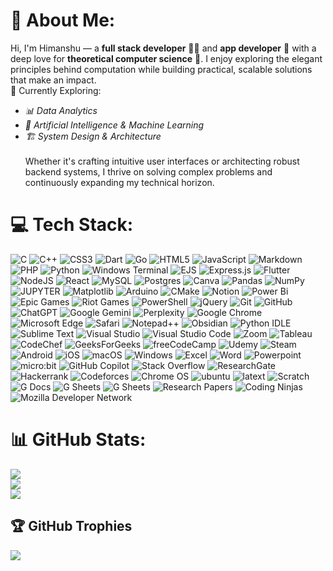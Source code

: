 # 💫 About Me:
Hi, I'm Himanshu — a **full stack developer** 🧑‍💻 and **app developer** 📱 with a deep love for **theoretical computer science** 🧠. I enjoy exploring the elegant principles behind computation while building practical, scalable solutions that make an impact. 
<br>🚀 Currently Exploring:
- *📊 Data Analytics*
- *🤖 Artificial Intelligence & Machine Learning*
- *🏗️ System Design & Architecture*<br>
<br> Whether it's crafting intuitive user interfaces or architecting robust backend systems, I thrive on solving complex problems and continuously expanding my technical horizon.



# 💻 Tech Stack:
![C](https://img.shields.io/badge/c-%2300599C.svg?style=for-the-badge&logo=c&logoColor=white) ![C++](https://img.shields.io/badge/c++-%2300599C.svg?style=for-the-badge&logo=c%2B%2B&logoColor=white) ![CSS3](https://img.shields.io/badge/css3-%231572B6.svg?style=for-the-badge&logo=css3&logoColor=white) ![Dart](https://img.shields.io/badge/dart-%230175C2.svg?style=for-the-badge&logo=dart&logoColor=white) ![Go](https://img.shields.io/badge/go-%2300ADD8.svg?style=for-the-badge&logo=go&logoColor=white) ![HTML5](https://img.shields.io/badge/html5-%23E34F26.svg?style=for-the-badge&logo=html5&logoColor=white) ![JavaScript](https://img.shields.io/badge/javascript-%23323330.svg?style=for-the-badge&logo=javascript&logoColor=%23F7DF1E) ![Markdown](https://img.shields.io/badge/markdown-%23000000.svg?style=for-the-badge&logo=markdown&logoColor=white) ![PHP](https://img.shields.io/badge/php-%23777BB4.svg?style=for-the-badge&logo=php&logoColor=white) ![Python](https://img.shields.io/badge/python-3670A0?style=for-the-badge&logo=python&logoColor=ffdd54) ![Windows Terminal](https://img.shields.io/badge/Windows%20Terminal-%234D4D4D.svg?style=for-the-badge&logo=windows-terminal&logoColor=white) ![EJS](https://img.shields.io/badge/ejs-%23B4CA65.svg?style=for-the-badge&logo=ejs&logoColor=black) ![Express.js](https://img.shields.io/badge/express.js-%23404d59.svg?style=for-the-badge&logo=express&logoColor=%2361DAFB) ![Flutter](https://img.shields.io/badge/Flutter-%2302569B.svg?style=for-the-badge&logo=Flutter&logoColor=white) ![NodeJS](https://img.shields.io/badge/node.js-6DA55F?style=for-the-badge&logo=node.js&logoColor=white) ![React](https://img.shields.io/badge/react-%2320232a.svg?style=for-the-badge&logo=react&logoColor=%2361DAFB) ![MySQL](https://img.shields.io/badge/mysql-4479A1.svg?style=for-the-badge&logo=mysql&logoColor=white) ![Postgres](https://img.shields.io/badge/postgres-%23316192.svg?style=for-the-badge&logo=postgresql&logoColor=white) ![Canva](https://img.shields.io/badge/Canva-%2300C4CC.svg?style=for-the-badge&logo=Canva&logoColor=white) ![Pandas](https://img.shields.io/badge/pandas-%23150458.svg?style=for-the-badge&logo=pandas&logoColor=white) ![NumPy](https://img.shields.io/badge/numpy-%23013243.svg?style=for-the-badge&logo=numpy&logoColor=white) ![JUPYTER](https://img.shields.io/badge/Jupyter-Notebooks?style=for-the-badge&logo=%3Csvg%20role%3D%22img%22%20viewBox%3D%220%200%2024%2024%22%20xmlns%3D%22http%3A%2F%2Fwww.w3.org%2F2000%2Fsvg%22%3E%3Ctitle%3EJupyter%3C%2Ftitle%3E%3Cpath%20d%3D%22M7.157%2022.201A1.784%201.799%200%200%201%205.374%2024a1.784%201.799%200%200%201-1.784-1.799%201.784%201.799%200%200%201%201.784-1.799%201.784%201.799%200%200%201%201.783%201.799zM20.582%201.427a1.415%201.427%200%200%201-1.415%201.428%201.415%201.427%200%200%201-1.416-1.428A1.415%201.427%200%200%201%2019.167%200a1.415%201.427%200%200%201%201.415%201.427zM4.992%203.336A1.047%201.056%200%200%201%203.946%204.39a1.047%201.056%200%200%201-1.047-1.055A1.047%201.056%200%200%201%203.946%202.28a1.047%201.056%200%200%201%201.046%201.056zm7.336%201.517c3.769%200%207.06%201.38%208.768%203.424a9.363%209.363%200%200%200-3.393-4.547%209.238%209.238%200%200%200-5.377-1.728A9.238%209.238%200%200%200%206.95%203.73a9.363%209.363%200%200%200-3.394%204.547c1.713-2.04%205.004-3.424%208.772-3.424zm.001%2013.295c-3.768%200-7.06-1.381-8.768-3.425a9.363%209.363%200%200%200%203.394%204.547A9.238%209.238%200%200%200%2012.33%2021a9.238%209.238%200%200%200%205.377-1.729%209.363%209.363%200%200%200%203.393-4.547c-1.712%202.044-5.003%203.425-8.772%203.425Z%22%2F%3E%3C%2Fsvg%3E&logoColor=%23F37626&logoSize=%2520&labelColor=%23F37626&color=%23F37626)
![Matplotlib](https://img.shields.io/badge/Matplotlib-%23ffffff.svg?style=for-the-badge&logo=Matplotlib&logoColor=black) ![Arduino](https://img.shields.io/badge/-Arduino-00979D?style=for-the-badge&logo=Arduino&logoColor=white) ![CMake](https://img.shields.io/badge/CMake-%23008FBA.svg?style=for-the-badge&logo=cmake&logoColor=white) ![Notion](https://img.shields.io/badge/Notion-%23000000.svg?style=for-the-badge&logo=notion&logoColor=white) ![Power Bi](https://img.shields.io/badge/power_bi-F2C811?style=for-the-badge&logo=powerbi&logoColor=black) ![Epic Games](https://img.shields.io/badge/epicgames-%23313131.svg?style=for-the-badge&logo=epicgames&logoColor=white) ![Riot Games](https://img.shields.io/badge/riotgames-D32936.svg?style=for-the-badge&logo=riotgames&logoColor=white) ![PowerShell](https://img.shields.io/badge/PowerShell-%235391FE.svg?style=for-the-badge&logo=powershell&logoColor=white) ![jQuery](https://img.shields.io/badge/jquery-%230769AD.svg?style=for-the-badge&logo=jquery&logoColor=white) ![Git](https://img.shields.io/badge/git-%23F05033.svg?style=for-the-badge&logo=git&logoColor=white) ![GitHub](https://img.shields.io/badge/github-%23121011.svg?style=for-the-badge&logo=github&logoColor=white) ![ChatGPT](https://img.shields.io/badge/ChatGPT-%74AA9C.svg?style=for-the-badge&logo=openai&logoColor=white) ![Google Gemini](https://img.shields.io/badge/Google%20Gemini-886FBF?style=for-the-badge&logo=googlegemini&logoColor=fff) ![Perplexity](https://img.shields.io/badge/Perplexity-1FB8CD?style=for-the-badge&logo=perplexity&logoColor=fff) ![Google Chrome](https://img.shields.io/badge/Google%20Chrome-4285F4?style=for-the-badge&logo=GoogleChrome&logoColor=white) ![Microsoft Edge](https://custom-icon-badges.demolab.com/badge/Microsoft%20Edge-2771D8?style=for-the-badge&logo=edge-white&logoColor=white) ![Safari](https://img.shields.io/badge/Safari-006CFF?style=for-the-badge&logo=safari&logoColor=fff) ![Notepad++](https://img.shields.io/badge/Notepad++-90E59A.svg?style=for-the-badge&logo=notepad%2b%2b&logoColor=black) ![Obsidian](https://img.shields.io/badge/Obsidian-%23483699.svg?style=for-the-badge&logo=obsidian&logoColor=white) ![Python IDLE](https://img.shields.io/badge/Python%20IDLE-3776AB?style=for-the-badge&logo=python&logoColor=fff) ![Sublime Text](https://img.shields.io/badge/Sublime%20Text-%23575757.svg?style=for-the-badge&logo=sublime-text&logoColor=important) ![Visual Studio](https://custom-icon-badges.demolab.com/badge/Visual%20Studio-5C2D91.svg?style=for-the-badge&logo=visualstudio&logoColor=white) ![Visual Studio Code](https://custom-icon-badges.demolab.com/badge/Visual%20Studio%20Code-0078d7.svg?style=for-the-badge&logo=vsc&logoColor=white) ![Zoom](https://img.shields.io/badge/Zoom-2D8CFF?style=for-the-badge&logo=zoom&logoColor=white) ![Tableau](https://custom-icon-badges.demolab.com/badge/Tableau-0176D3?style=for-the-badge&logo=tableau&logoColor=fff) ![CodeChef](https://custom-icon-badges.demolab.com/badge/CodeChef-4079DA?style=for-the-badge&logo=codechef&logoColor=fff) ![GeeksForGeeks](https://img.shields.io/badge/GeeksforGeeks-298D46?style=for-the-badge&logo=geeksforgeeks&logoColor=white) ![freeCodeCamp](https://img.shields.io/badge/freeCodeCamp-0A0A23?style=for-the-badge&logo=freecodecamp&logoColor=fff) ![Udemy](https://img.shields.io/badge/Udemy-A435F0?style=for-the-badge&logo=udemy&logoColor=fff) ![Steam](https://img.shields.io/badge/Steam-%23000000.svg?style=for-the-badge&logo=steam&logoColor=white) ![Android](https://img.shields.io/badge/Android-3DDC84?style=for-the-badge&logo=android&logoColor=white) ![iOS](https://img.shields.io/badge/iOS-000000?style=for-the-badge&logo=apple&logoColor=white) ![macOS](https://img.shields.io/badge/macOS-000000?style=for-the-badge&logo=apple&logoColor=F0F0F0) ![Windows](https://custom-icon-badges.demolab.com/badge/Windows-0078D6?style=for-the-badge&logo=windows11&logoColor=white) ![Excel](https://img.shields.io/badge/excel-green?style=for-the-badge&logo=data%3Aimage%2Fpng%3Bbase64%2CiVBORw0KGgoAAAANSUhEUgAAAOcAAADaCAMAAABqzqVhAAAApVBMVEX%2F%2F%2F8fcUQebkIgdEYdbEEebUEgdUchdkceb0MfcEMfckUgc0Uda0Ahd0gAaTewx7kAYzIAZS94oYj09%2FUQbT1UjGtllnkAazmPsJw1e1PW4tvP3dWDqJIAYyq6zMGpwrPm7OgAajSZt6UAXyLT4Njt8%2FB5n4gAXikMZjg%2BfVng6eRjlng6gFhFhWDD1Mq3zL9Ng2NlkncAWheet6gAVQUxf1Nhj3O8i50eAAAHvElEQVR4nO3df0OqOhgHcLCsg3QWwyH%2BAAXLMi3qXu%2Fp%2Fb%2B0yzZQeWZknkz2uO9%2FFZIfH5QxHtCyTprZaBK93Z72ORw3SbZ6eKKPnjf3kDqF0OPCefsmDz7nRti%2Buby8bLfRObeE7fZlEVROIXykUiiDzJkL%2FSdKPTJvt1ot6cLlXHAhoZQwLpTB5VxkU39AKCGs5eRptdA5hZDyGracXyLYnLmwN4h5DR2RX7%2BwORdjKQyZI13onEJIhdAWQecUQsKFrmtvgsjJhVdpmgvtDg8%2B5%2BI1F8ZpyGvodspgcg5f%2B8s%2FuZBxoQwuZ1cIU17DizyChcsphPn7MJVCGVROIfzNgez66ur6%2BgKdUwiv%2BVZ6nQtlkDnLGuZCkasfd94E%2FtESrYaFM99KBe76dE52xBA6GAvnb57TOlv2MePQ3lk4bZsE5%2BG06fQ8nHbcPQ8nWTXByUh6rBAmnh0LGuA86jjhlsjnZ5zGaZzGaZzGaZzGaZzGaZzGaZwfOuf%2F9GszKp7ypH4xkajbXOcn85pxWe4l%2BXwa867Jzvp5E1I6e6x2ORFqnMZpnMZpnMZpnMZpnMZpnMZpnMZ57k5G63JXOoPaxWT%2BbbBz3r8f1WVWPOVh7VJFrOY6z2W%2BzziNswFO0Q1KiEeQOkn%2BsR7H5OrlvffQn07GK6K1M6%2BWs8tJxsNktr336rF99yv%2BZFWTadkRnY0%2Fz%2BtfOVkYpiSlNGRXz0HPDxzVyQLwD4bx%2FuMEUpfNeQdau5zIX40T2PT2dTRcrKuVUNVJM%2FAPAqbduC%2BEb6AXpjg7YJH7Rw3Ht1fKg6GTTOBL0dbQmcKNMnWrTicFC2RUx%2BMV9wU82mdVJ4vAAk9MR%2BdFOqw%2B%2Bp5WnXGillNHJ%2BuBhw%2FsbSdbwj%2B39HRe0Fn14dNw20nBYd%2FY03U%2BgfWrD5%2FRLacz2FVOLZ1uCB6%2FZBsnAfvXV0%2Ff%2BaEQ7CAzsnY68DXotPR1unDAw%2BzSCbfpopx6OjtwrNBf3z8hBp9R9hfvb9Ispw0OSBZx4YT7nFui9%2FwtXVTX8MKkk95Xf99x9HYyH6whFU7nGfya6j4fD8cK0knAIbyt%2FXmHEHyu%2Bvz%2FOgyW85DrBety95X5hG%2FpYwT7yXuaPz6cVn%2FZOeC8Q5TVZZwUqx5P9ghgHuYE455BvuGCjTkvJ4L5WzCOXYU2%2FHDqoJinBmOFGbVp9cD0laJwwsnLJQMTDR0k5x3i6lghu6vuVEQ5MTjh2%2FGu%2BuMAzXkksB%2Bu7lTG9DCncrLg9E6wu0wqPw0O7E8Y1KZTvgx%2B%2FXIi7nf1J4Dhz3YyeqCzbTs12Rr31S0mE3%2BXM%2F14I3s68L6TTRvfyjxDHiwnEiecw1znjaFyKnPSRUZlOZE4XXiOoUjAkDmVc0YiQ4quv09ZF8%2BSoXPCQ%2BuinOictqs6RwidcJ5IJEC33cKx%2FHrDRebcWU6E%2B5Wd5eQFxeX8oJyW9Y5r3JfuLic%2FsYTJuXs0VDwPRM4Py7kp6Amdznc5a8q5LuiXnSysy1a%2FZu1yIt91nwhwmqE6S10U9MvzYM2b7wPzmkNw2kYWFIETtCJEYBIliXE44TQ1gefyRUH1d4JyTgh7qK5VFFR7JyznwFH2Vz5D4KRJZRUjqvZR84Lq7oTlXLIdLYw%2B%2B7pzNUvq8vHI5DhOUM4k5v0mcDp3dkAfBtnz%2Bs%2B7%2BNP89w39Q6DvKwq5U5nO9Znm41twjtdKZd8b7O6bad4nBcs5CaVTOR6NmNZOWE6%2BP%2BUrgI1S1izW2Qnfhxkt%2B4xh45sVzTV2whFesO4bhz0nVrf4yNXRCcu52LoOAL4EVkS0dYJ%2BqPzDZuOE44eyoBo6YTm7xN26rkNZuSyohk5Yzkm4fd2VcrGgLKh%2BTuVi3U7lekFlkGv1iZbOFLTAZ2n1%2Bk%2BlZ0EUVDunUs4AXM%2Br9izwgmrnhOVcKNdnw0GuKKhuzt1XuVac6kmXvKC6OVPw7utS5f4JyiVmlkVbmjld%2BO7k134q16Er7XDTve%2F70RAni7LRMOluVnDhqk5lkGtZpLV3H2PtLafpT%2FUxsjBNU%2F7Fw39elj2%2FH7Fd9zeBIwlZ0P2c9d%2Bj2Cub8n%2BwLzV%2FecOSCe77AQe5oqB7OZs231f2m%2By%2BXw2jMek8BUs%2F6q9ux9lw0c0LitAp%2B4eKmw8Rj1K67%2F1qdHTiOI9knMa5h3N8Hs75e1SXh3LYuapdTMZv8H0nP%2Fm%2BjvV4yHxfxyaNvl%2BqcRqncRqncRqncRqncRqncRqncRrnTzj3%2Fb6OWPfv6xjW5b48h7yoXaxY2Gqu82zmNY3TOI3TOI3TOI3TOI3TOI1TO%2Bcn923%2Bu8hjcydogrN%2BPuE7Ek7PwxnPzsJJIuscnKI5GL3ToaIhPA2vT%2B50Pm8MOji0%2BOaY8bT3J01Dxk7nfAqOlmVUuUX6QmpzLrb%2Bvl0ptGHILtCMh2q02bq2qJ0b7bOorYvaqWhRO2VyrT%2BgfEvG7ZTh2ueU5lrbxeyUSbiW8KuTXNROmUTWNj%2B8c1A7Zbj2hUotZqdMkq38Z6lF7ZTh2icitZidMkk28V8I9QhjLcxOmVz7UGoxO2VmufbNe%2FTInKF2yggt5dob1E6Z2UjUlnpz3E4ZoWVce3OD2SmTa6O3%2BaPnzec3mJ0yQutxLW6nzOz%2Btv8%2B%2Fwnn%2F%2FqOmvvP381UAAAAAElFTkSuQmCC&logoColor=%23008000&logoSize=%2520&labelColor=%23008000&color=%23008000) ![Word](https://img.shields.io/badge/word-blue?style=for-the-badge&logoColor=%232b579a&logoSize=auto&labelColor=%232b579a&color=%232b579a) ![Powerpoint](https://img.shields.io/badge/PowerPoint-Orange?style=for-the-badge&logo=data%3Aimage%2Fpng%3Bbase64%2CiVBORw0KGgoAAAANSUhEUgAAAOsAAADWCAMAAAAHMIWUAAAAnFBMVEX%2F%2F%2F%2FSRiXRRCTTSCbQQyPRQyTTSSbUSSfRRSTUSifQQiPSRSXTRybSRyXQPBPmpZnPMQDPPhzYZ1Phj4HQOAT67erknZHQOxHwy8XnqZ%2For6bRPxrceGbQOAjuwrvbdWHablneg3PWWkD89PPruLDOKwD019LVVDj239vYY0z45eHhkoXfhnb02dTwycPef2zUUDDVVjzMGQDsvbUuDV%2B4AAAHFElEQVR4nO3di2KqIBgH8Oh4znGdIihMi1nNovtqbe%2F%2Fbkehbc0ukwZqyP8B3H55CT8%2BqFYrLpPFsPc4KvAfyCWT5%2Bl6DBkKfdgp%2Bn%2FRl8ksVuJYCXEjCTbSeqx04jSMtB4rf%2F92DjHNmig7GB2UIuZZuZJypVPnMdHqJUp4rDTRypU%2BIrHSdd16KqZYvdmg2yEI%2BRDX3UPMs3IlQiRR%2FuMx0ZoolyRWUuwCAP69xyyrF8TK8EMpYpyVK32uBKkYZOVKKJStJEZaj5XNZrN1iGHWRBlxpdv61TzEOCtXhgeliIHWWLmJCDlWGmj1gv4mQoRA2voT51cqhlhXQhlC6v79%2B%2BcQE63JFRsrW38PMdlKWw88VbA%2BPBRqbWCiOzBaz8phbQBXdxyKll4ZrE76QFpC0awyVuCyVWWsAM%2BrYwUoKNzaoNojPk7aLdw6X3c1Z93hWCcq2prHWKIP%2BX%2FYrIK1LazAWq3VWq3VWq3VWq3VWq3VWq3VWq1Vj3XLWstd721VBWtA6pjCEIVPwwpYxcFdSlD35rN7X1bOZaOFadbJbLDpvMBX76s1DmWbiUFWr9%2FhHTeOi06tAMDwlvu2lNZgjPz3JrGzVuCijRHW4Qs66oY7bwXA30tfx6WzLiL0ZWrnkhVQ6t25dc1SHY4XrcDxJbHlsnpzP328y1bgULnLuFTWGTppW71m5XOpd2rdMjd9tOtWAHd3ah2yc5yrVoCm92gdPZ%2BlfmN1kcQtWxZrI3LPXMDfWgF9vENr4zz1OytAs%2FuzXuoN%2Bc6Kl9WxSpzY%2B7dmv2Pv3wpY1kfxj6yg5bqYUgj9MCQEJSH%2BbWvMfmD1B%2Fqs2PeFLHa9ROPdZt0eTIfB88rzvEXQfyQhztWaudwqb8WPiWy28C5eOsM9qudoBUybFfa%2FP%2BoU4RytJNBmbWc47KpJ87P6GT59jdba5AXnZqVPxVprE%2BjkZXWigq21BcvL6pKirbU%2ByckKUOHW2hKrsm6Zfy0ZR046rSumyrpq96%2BlXby19kgVWdVEq%2FUZVcdae3B%2Bbr1pSk6P9XmxeE5y9uPvwR9bYXtwNRnHh0qsr%2FxNLn7tmZ8pX87Iz9fnwKuPYNTN0Yre%2FyeMzlR%2BmO61SLBXhDUel56O1fZYszXzi7piK%2FDX6cM%2FUc1WmQl2pVbA0k%2Bo%2BOGk14ok%2BkTUWk%2B%2Bjwa%2Bbmt2qmIr3qcOPwz1WrO%2BzmmwnnzzD4leq8xjWLk1dfvotmYtNemwpv%2B25mvY9SWoqq3pr4CpXiuVGDVpP69tvc9hmW8c9fdrqgm0q3UsITEfqd56UuXqaB0jIpknk2rryfwgqWu0Sp5Wxdb0B%2B0hne85TLKPWKkVp0cxb6FGK5R6CKu2nnzQ8WuONqsDJKkqrS47qUyg%2Bo%2F7YC5G9gpWaaXsLX3wgEj0NzXlsFIda4qsr4edoNjutLo2yl4fxuPFuW7Ey9STskAO1m3AMztT2vQk6v64UwsksOSGFnit9eEulOszDVjWB5RM9TAXqzitMv3Di5Bmkbos40R6ftYRle4LnyzD76lU6qU1F%2BsQyffA12q9M63hX%2BKg8a2zHvp6CEL5Hvgkqw66cte6Pr199aA2ayTXG3LUkBXs0YXbFodZW15ytY6hdA%2F8Z4LR57qrz4sXnp0yKt468n%2B2nm4yHSHkU8wvDgdTn7B978blkXqtkwgqWBP6PF2PIhwSOO9s%2BoGCaVgd1m1IFa9%2FVRP11sUY1VWv9S2ldTLsMKxmrW8JrW%2FDjwzWSxZiJWt9y2l9DT%2FCf8VBxVrfslq%2F1oet1Vqt1Vqt1VrvwDrxVOTaK0JZrA2MVIRd6xUpjVXN3uhXB%2BvWaq3Waq3Waq0iUEXQXXy%2Fzts9FdnegbVa42FrtdbcrF%2BnBY22utFTt9cfvB22mDDa2nTFrigkWURHTva9M8v6Ze%2BbNNVkq91D21qttYLWZRlrppr2ICtlzTTn%2Fdbkovhd3Vqt1Vqt1VqNtJayZqrJWsqaqR0PW6u1Wqu1Wqu1Wqu1Wqu1Wqu1WmuFrWP91r6wNou2Nl42T%2B%2FZnebxM6OPjK%2Bm85GlSGfOa1pOVLi1QaWDJSPKd7RbuFVNHTFDUFAZa%2FJbhRWxumxVFSvmvwRWtLWh3ek6FC35JlNFWzFRMrF%2BLfPu4efdih5L5DBu%2Boi1Wqu13o8V0lZlrO3dHJEwFlfAmmQ1bO9eDmLTrQfx9kNsvPVITBKxa7z1WIwScct0q0gsfpoLsfFWkUS85%2BI6MN0qstr2udin2HirSCKOCCI%2BTb9jm2cV4WL0VWyqVSQWbz7FZltFVkEsZokYu6ZbRbgY8e0566ZbRbxEzJ9cOC01ziriBYNNFPJz7JhuFeHn2D8SG2wV4edYiBumW0VicXfpMyE23CrCxSGLB9a4YbpVhIuJEJtuFeFiFItD860i3my6vuUHNm7Mf6qqEiTDfz8bAAAAAElFTkSuQmCC&logoColor=%23F25022&logoSize=auto&labelColor=%20%23F25022&color=%20%23F25022) 
![micro:bit](https://img.shields.io/badge/micro:bit-00ED00?style=for-the-badge&logo=micro:bit&logoColor=white) ![GitHub Copilot](https://img.shields.io/badge/github_copilot-8957E5?style=for-the-badge&logo=github-copilot&logoColor=white) ![Stack Overflow](https://img.shields.io/badge/-Stackoverflow-FE7A16?style=for-the-badge&logo=stack-overflow&logoColor=white) ![ResearchGate](https://img.shields.io/badge/ResearchGate-00CCBB?style=for-the-badge&logo=ResearchGate&logoColor=white) ![Hackerrank](https://img.shields.io/badge/-Hackerrank-2EC866?style=for-the-badge&logo=HackerRank&logoColor=white) ![Codeforces](https://img.shields.io/badge/Codeforces-445f9d?style=for-the-badge&logo=Codeforces&logoColor=white) ![Chrome OS](https://img.shields.io/badge/chrome%20os-3d89fc?style=for-the-badge&logo=google%20chrome&logoColor=white) ![ubuntu](https://img.shields.io/badge/Ubuntu-E95420?style=for-the-badge&logo=ubuntu&logoColor=white) ![latext](https://img.shields.io/badge/LaTeX-47A141?style=for-the-badge&logo=LaTeX&logoColor=white) ![Scratch](https://img.shields.io/badge/Scratch-4D97FF?style=for-the-badge&logo=Scratch&logoColor=white) ![G Docs](https://img.shields.io/badge/Google%20Docs-4285F4?style=for-the-badge&logo=google-docs&logoColor=white) ![G Sheets](https://img.shields.io/badge/Google%20Sheets-34A853?style=for-the-badge&logo=google-sheets&logoColor=white) ![G Sheets](https://img.shields.io/badge/Google%20Slides-FBBC04?style=for-the-badge&logo=google-slides&logoColor=black) ![Research Papers](https://img.shields.io/badge/Research%20Papers-4B8BBE?style=for-the-badge&logo=bookstack&logoColor=white) ![Coding Ninjas](https://img.shields.io/badge/coding%20ninjas-DD6620?style=for-the-badge&logo=codingninjas&logoColor=white) ![Mozilla Developer Network](https://img.shields.io/badge/MDN_Web_Docs-black?style=for-the-badge&logo=mdnwebdocs&logoColor=white)







# 📊 GitHub Stats:
![](https://github-readme-stats.vercel.app/api?username=HNinja01&theme=vision-friendly-dark&hide_border=false&include_all_commits=true&count_private=false)<br/>
![](https://nirzak-streak-stats.vercel.app/?user=HNinja01&theme=vision-friendly-dark&hide_border=false)<br/>
![](https://github-readme-stats.vercel.app/api/top-langs/?username=HNinja01&theme=vision-friendly-dark&hide_border=false&include_all_commits=true&count_private=false&layout=compact)

## 🏆 GitHub Trophies
![](https://github-profile-trophy.vercel.app/?username=HNinja01&theme=radical&no-frame=false&no-bg=true&margin-w=4)




